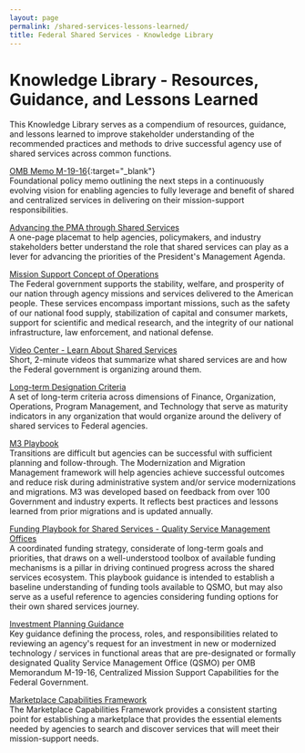 ```yaml
---
layout: page
permalink: /shared-services-lessons-learned/
title: Federal Shared Services - Knowledge Library
---
```


<h1 class="text-align"> Knowledge Library - Resources, Guidance, and Lessons Learned</h1>

This Knowledge Library serves as a compendium of resources, guidance, and lessons learned to improve stakeholder understanding of the recommended practices and methods to drive successful agency use of shared services across common functions.

[OMB Memo M-19-16](https://www.whitehouse.gov/wp-content/uploads/2019/04/M-19-16.pdf){:target="_blank"}<br>
Foundational policy memo outlining the next steps in a continuously evolving vision for enabling agencies to fully leverage and benefit of shared and centralized services in delivering on their mission-support responsibilities.

[Advancing the PMA through Shared Services](https://ussm.gsa.gov/assets/files/PMA%20Placemat.pdf)<br>
A one-page placemat to help agencies, policymakers, and industry stakeholders better understand the role that shared services can play as a lever for advancing the priorities of the President's Management Agenda.

[Mission Support Concept of Operations]({{site.baseurl}}/conops/)<br>
The Federal government supports the stability, welfare, and prosperity of our nation through agency missions and services delivered to the American people. These services encompass important missions, such as the safety of our national food supply, stabilization of capital and consumer markets, support for scientific and medical research, and the integrity of our national infrastructure, law enforcement, and national defense.

[Video Center - Learn About Shared Services](https://ussm.gsa.gov/video-center/)<br>
Short, 2-minute videos that summarize what shared services are and how the Federal government is organizing around them.

[Long-term Designation Criteria](https://ussm.gsa.gov/assets/files/QSMO-Long-term-Designation-Criteria.pdf)<br>
A set of long-term criteria across dimensions of Finance, Organization, Operations, Program Management, and Technology that serve as maturity indicators in any organization that would organize around the delivery of shared services to Federal agencies.

[M3 Playbook](https://ussm.gsa.gov/m3/)<br>
Transitions are difficult but agencies can be successful with sufficient planning and follow-through. The Modernization and Migration Management framework will help agencies achieve successful outcomes and reduce risk during administrative system and/or service modernizations and migrations.  M3 was developed based on feedback from over 100 Government and industry experts.  It reflects best practices and lessons learned from prior migrations and is updated annually.

[Funding Playbook for Shared Services - Quality Service Management Offices](https://ussm.gsa.gov/assets/files/Initial-Draft-QSMO-Funding-Playbook-Deliverable_Draft.pdf)<br>
A coordinated funding strategy, considerate of long-term goals and priorities, that draws on a well-understood toolbox of available funding mechanisms is a pillar in driving continued progress across the shared services ecosystem. This playbook guidance is intended to establish a baseline understanding of funding tools available to QSMO, but may also serve as a useful reference to agencies considering funding options for their own shared services journey.

[Investment Planning Guidance](https://ussm.gsa.gov/assets/files/Investment-Planning-Guidance-March%202021.pdf)<br>
Key guidance defining the process, roles, and responsibilities related to reviewing an agency's request for an investment in new or modernized technology / services in functional areas that are pre-designated or formally designated Quality Service Management Office (QSMO) per OMB Memorandum M-19-16, Centralized Mission Support Capabilities for the Federal Government.

[Marketplace Capabilities Framework](https://ussm.gsa.gov/assets/files/Marketplace%20Capabilities%20Framework_Deliverable.pdf)<br>
The Marketplace Capabilities Framework provides a consistent starting point for establishing a marketplace that provides the essential elements needed by agencies to search and discover services that will meet their mission-support needs.